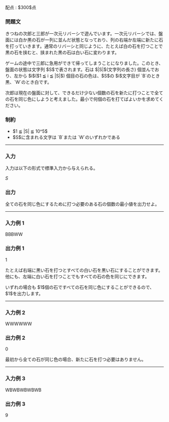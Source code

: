 
<div>

<span>

<span>

<p>
配点 : $300$点
</p>

<div>

<section>

### **問題文**

<p>
きつねの次郎と三郎が一次元リバーシで遊んでいます。一次元リバーシでは、盤面には白か黒の石が一列に並んだ状態となっており、列の右端か左端に新たに石を打っていきます。通常のリバーシと同じように、たとえば白の石を打つことで黒の石を挟むと、挟まれた黒の石は白い石に変わります。
</p>

<p>
ゲームの途中で三郎に急用ができて帰ってしまうことになりました。このとき、盤面の状態は文字列 $S$で表されます。石は $|S|$(文字列の長さ) 個並んでおり、左から $i$($1 ≦ i ≦ |S|$) 個目の石の色は、$S$の $i$文字目が `B`のとき黒、`W`のとき白です。
</p>

<p>
次郎は現在の盤面に対して、できるだけ少ない個数の石を新たに打つことで全ての石を同じ色にしようと考えました。最小で何個の石を打てばよいかを求めてください。
</p>

</section>

</div>

<div>

<section>

### **制約**

<ul>

<li>
$1 ≦ |S| ≦ 10^5$
</li>

<li>
$S$に含まれる文字は `B`または `W`のいずれかである
</li>

</ul>

</section>

</div>

---

<div>

<div>

<section>

### **入力**

<p>
入力は以下の形式で標準入力から与えられる。
</p>

<div>

$S$
</div>

</section>

</div>

<div>

<section>

### **出力**

<p>
全ての石を同じ色にするために打つ必要のある石の個数の最小値を出力せよ。
</p>

</section>

</div>

</div>

---

<div>

<section>

### **入力例 1**

<div>

BBBWW

</div>

</section>

</div>

<div>

<section>

### **出力例 1**

<div>

1

</div>

<p>
たとえば右端に黒い石を打つとすべての白い石を黒い石にすることができます。他にも、左端に白い石を打つことでもすべての石の色を同じにできます。
</p>

<p>
いずれの場合も $1$個の石ですべての石を同じ色にすることができるので、$1$を出力します。
</p>

</section>

</div>

---

<div>

<section>

### **入力例 2**

<div>

WWWWWW

</div>

</section>

</div>

<div>

<section>

### **出力例 2**

<div>

0

</div>

<p>
最初から全ての石が同じ色の場合、新たに石を打つ必要はありません。
</p>

</section>

</div>

---

<div>

<section>

### **入力例 3**

<div>

WBWBWBWBWB

</div>

</section>

</div>

<div>

<section>

### **出力例 3**

<div>

9

</div>

</section>

</div>

</span>

</span>

</div>
